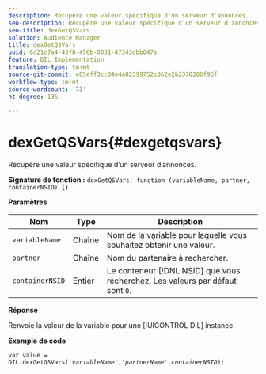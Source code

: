 ```yaml
---
description: Récupère une valeur spécifique d’un serveur d’annonces.
seo-description: Récupère une valeur spécifique d’un serveur d’annonces.
seo-title: dexGetQSVars
solution: Audience Manager
title: dexGetQSVars
uuid: 6d21c7a4-43f8-456b-8831-47343dbb047e
feature: DIL Implementation
translation-type: tm+mt
source-git-commit: e05eff3cc04e4a82399752c862e2b2370286f96f
workflow-type: tm+mt
source-wordcount: '73'
ht-degree: 13%

---
```



# dexGetQSVars{#dexgetqsvars}

Récupère une valeur spécifique d’un serveur d’annonces.

**Signature de fonction :** `dexGetQSVars: function (variableName, partner, containerNSID) {}`

<!-- 

r_dil_get_dexqsvars.xml

 -->

**Paramètres**

| Nom | Type | Description |
|---|---|---|
| `variableName` | Chaîne | Nom de la variable pour laquelle vous souhaitez obtenir une valeur. |
| `partner` | Chaîne | Nom du partenaire à rechercher. |
| `containerNSID` | Entier | Le conteneur [!DNL NSID] que vous recherchez. Les valeurs par défaut sont `0`. |

**Réponse**

Renvoie la valeur de la variable pour une [!UICONTROL DIL] instance.

**Exemple de code**

<pre class="java"><code>var value = DIL.dexGetQSVars('<i>variableName</i>','<i>partnerName</i>',<i>containerNSID</i>);</code></pre>
